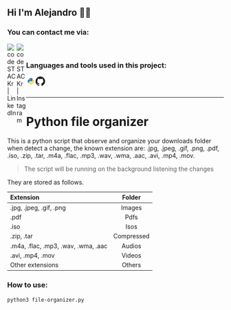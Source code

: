 ## Hi I'm Alejandro :man_technologist:

### You can contact me via:

[<img align="left" alt="codeSTACKr | LinkedIn" width="22px" src="https://cdn.jsdelivr.net/npm/simple-icons@v3/icons/linkedin.svg" />][linkedin]
[<img align="left" alt="codeSTACKr | Instagram" width="22px" src="https://cdn.jsdelivr.net/npm/simple-icons@v3/icons/instagram.svg" />][instagram]

<br/>

### Languages and tools used in this project:

<img align="left" alt="codeSTACKr | LinkedIn" width="22px" src="https://raw.githubusercontent.com/github/explore/master/topics/python/python.png" />
<img align="left" alt="codeSTACKr | LinkedIn" width="22px" src="https://raw.githubusercontent.com/github/explore/master/topics/github/github.png" />
<br/>
<br/>

---

# Python file organizer

This is a python script that observe and organize your downloads folder when detect a change, the known extension are: .jpg, .jpeg, .gif, .png, .pdf, .iso, .zip, .tar, .m4a, .flac, .mp3, .wav, .wma, .aac, .avi, .mp4, .mov.

> The script will be running on the background listening the changes

They are stored as follows.

| Extension                           |   Folder   |
| :---------------------------------- | :--------: |
| .jpg, .jpeg, .gif, .png             |   Images   |
| .pdf                                |    Pdfs    |
| .iso                                |    Isos    |
| .zip, .tar                          | Compressed |
| .m4a, .flac, .mp3, .wav, .wma, .aac |   Audios   |
| .avi, .mp4, .mov                    |   Videos   |
| Other extensions                    |   Others   |

### How to use:

```
python3 file-organizer.py
```

[instagram]: https://instagram.com/alevidalsanchez
[linkedin]: linkedin.com/in/alejandro-vidal-sanchez
